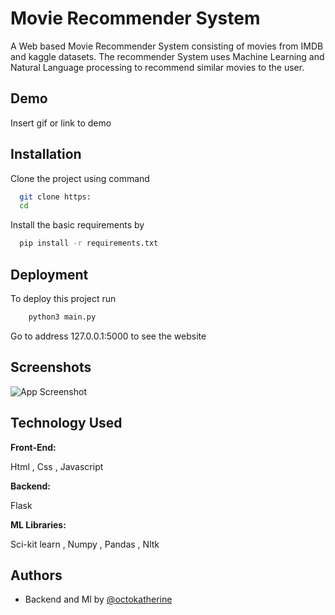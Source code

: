 #                          Movie Recommender System

A Web based Movie Recommender System consisting of movies from IMDB and kaggle datasets.
The recommender System uses Machine Learning and Natural Language processing to recommend similar movies to the user.



## Demo

Insert gif or link to demo


## Installation
Clone the project using command

```bash
  git clone https:
  cd
```
    
Install the basic requirements by 

```bash
  pip install -r requirements.txt
```


## Deployment

To deploy this project run

```bash
    python3 main.py
```

Go to address 127.0.0.1:5000 to see the website

## Screenshots

![App Screenshot](![image](https://user-images.githubusercontent.com/94366989/209107402-4bd99220-2d5a-456d-8cfd-c9dbd5bf9a30.png))


## Technology Used

**Front-End:**

Html , Css , Javascript

**Backend:** 

Flask


**ML Libraries:** 

 Sci-kit learn , Numpy , Pandas , Nltk




## Authors

- Backend and Ml by [@octokatherine](https://www.github.com/octokatherine)
